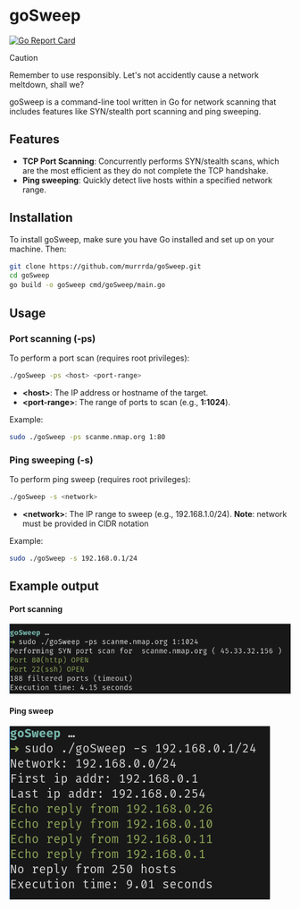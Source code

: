 # goSweep

[![Go Report Card](https://goreportcard.com/badge/github.com/murrrda/goSweep)](https://goreportcard.com/report/github.com/murrrda/goSweep)

> [!CAUTION]
> Remember to use responsibly. Let's not accidently cause a network meltdown, shall we?

goSweep is a command-line tool written in Go for network scanning that includes features like SYN/stealth port scanning and ping sweeping.

## Features

- **TCP Port Scanning**: Concurrently performs SYN/stealth scans, which are the most efficient as they do not complete the TCP handshake.
- **Ping sweeping**: Quickly detect live hosts within a specified network range.

## Installation

To install goSweep, make sure you have Go installed and set up on your machine. Then:

```sh
git clone https://github.com/murrrda/goSweep.git
cd goSweep
go build -o goSweep cmd/goSweep/main.go
```

## Usage

### Port scanning (-ps)

To perform a port scan (requires root privileges):

```sh
./goSweep -ps <host> <port-range>
```

- **\<host\>**: The IP address or hostname of the target.
- **\<port-range\>**: The range of ports to scan (e.g., **1:1024**).

Example:

```sh
sudo ./goSweep -ps scanme.nmap.org 1:80
```

### Ping sweeping (-s)

To perform ping sweep (requires root privileges):

```sh
./goSweep -s <network>
```

- **\<network\>**: The IP range to sweep (e.g., 192.168.1.0/24). **Note**: network must be provided in CIDR notation

Example:

```sh
sudo ./goSweep -s 192.168.0.1/24
```

## Example output

#### Port scanning

![Port scan](./port_scan.png)

#### Ping sweep

![Ping sweep](./ping_sweep.png)

